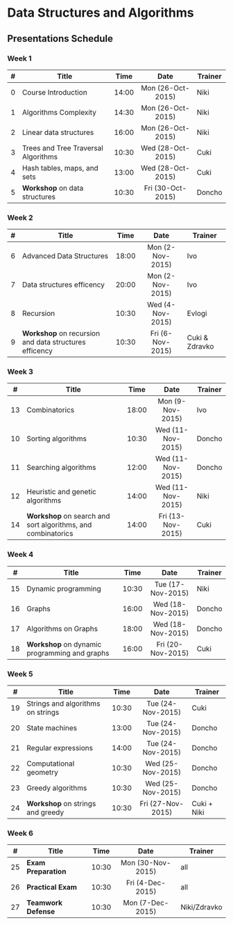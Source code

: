 #   Data Structures and Algorithms 

##  Presentations Schedule

### Week 1

| #   | Title                               | Time  | Date              | Trainer |
| --- | ----------------------------------- | ----- | :---------------: | ------- |
| 0   | Course Introduction                 | 14:00 | Mon (26-Oct-2015) | Niki    |
| 1   | Algorithms Complexity               | 14:30 | Mon (26-Oct-2015) | Niki    |
| 2   | Linear data structures              | 16:00 | Mon (26-Oct-2015) | Niki    |
| 3   | Trees and Tree Traversal Algorithms | 10:30 | Wed (28-Oct-2015) | Cuki    |
| 4   | Hash tables, maps, and sets         | 13:00 | Wed (28-Oct-2015) | Cuki    |
| 5   | **Workshop** on data structures     | 10:30 | Fri (30-Oct-2015) | Doncho  |

### Week 2

| #   | Title                                                   | Time  | Date             | Trainer           |
| --- | ------------------------------------------------------- | ----- | :--------------: | ----------------- |
| 6   | Advanced Data Structures                                | 18:00 | Mon (2-Nov-2015) | Ivo               |
| 7   | Data structures efficency                               | 20:00 | Mon (2-Nov-2015) | Ivo               |
| 8   | Recursion                                               | 10:30 | Wed (4-Nov-2015) | Evlogi            |
| 9   | **Workshop** on recursion and data structures efficency | 10:30 | Fri (6-Nov-2015) | Cuki & Zdravko    |

### Week 3

| #   | Title                                                         | Time  | Date              | Trainer |
| --- | ------------------------------------------------------------- | ----- | :---------------: | ------- |
| 13  | Combinatorics                                                 | 18:00 | Mon (9-Nov-2015)  | Ivo     |
| 10  | Sorting algorithms                                            | 10:30 | Wed (11-Nov-2015) | Doncho  |
| 11  | Searching algorithms                                          | 12:00 | Wed (11-Nov-2015) | Doncho  |
| 12  | Heuristic and genetic algorithms                              | 14:00 | Wed (11-Nov-2015) | Niki    |
| 14  | **Workshop** on search and sort algorithms, and combinatorics | 14:00 | Fri (13-Nov-2015) | Cuki    |

### Week 4

| #   | Title                                          | Time  | Date              | Trainer |
| --- | ---------------------------------------------- | ----- | :---------------: | ------- |
| 15  | Dynamic programming                            | 10:30 | Tue (17-Nov-2015) | Niki    |
| 16  | Graphs                                         | 16:00 | Wed (18-Nov-2015) | Doncho  |
| 17  | Algorithms on Graphs                           | 18:00 | Wed (18-Nov-2015) | Doncho  |
| 18  | **Workshop** on dynamic programming and graphs | 16:00 | Fri (20-Nov-2015) | Cuki    |

### Week 5

| #   | Title                                | Time  | Date              | Trainer     |
| --- | ------------------------------------ | ----- | :---------------: | ----------- |
| 19  | Strings and algorithms on strings    | 10:30 | Tue (24-Nov-2015) | Cuki        |
| 20  | State machines                       | 13:00 | Tue (24-Nov-2015) | Doncho      |
| 21  | Regular expressions                  | 14:00 | Tue (24-Nov-2015) | Doncho      |
| 22  | Computational geometry               | 10:30 | Wed (25-Nov-2015) | Doncho      |
| 23  | Greedy algorithms                    | 10:30 | Wed (25-Nov-2015) | Doncho      |
| 24  | **Workshop** on strings and greedy   | 10:30 | Fri (27-Nov-2015) | Cuki + Niki |

### Week 6

| #   | Title                | Time  | Date              | Trainer      |
| --- | -------------------- | ------| :---------------: | ------------ |
| 25  | **Exam Preparation** | 10:30 | Mon (30-Nov-2015) | all          |
| 26  | **Practical Exam**   | 10:30 | Fri (4-Dec-2015)  | all          |
| 27  | **Teamwork Defense** | 10:30 | Mon (7-Dec-2015)  | Niki/Zdravko |
